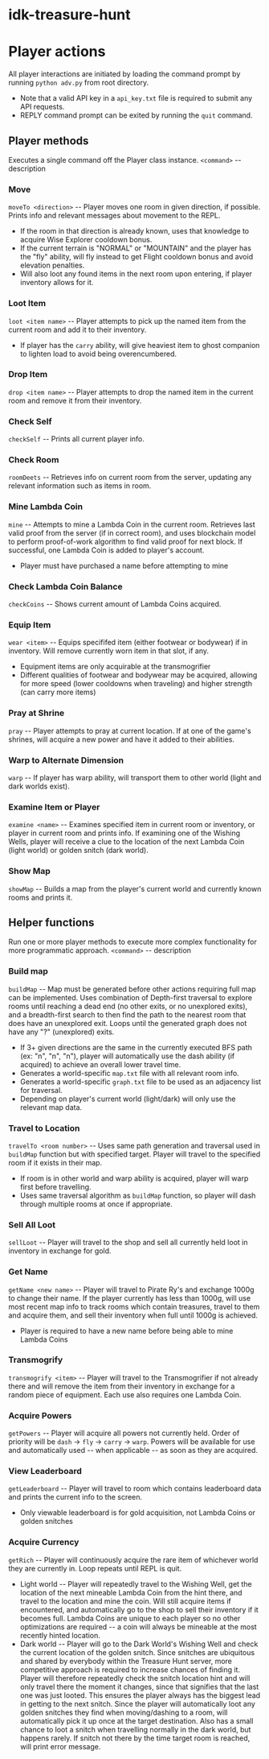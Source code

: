 # idk-treasure-hunt

# Player actions
All player interactions are initiated by loading the command prompt by running `python adv.py` from root directory.
- Note that a valid API key in a `api_key.txt` file is required to submit any API requests.
- REPLY command prompt can be exited by running the `quit` command.


## Player methods
Executes a single command off the Player class instance.
`<command>` -- description

### Move
`moveTo <direction>` -- Player moves one room in given direction, if possible. Prints info and relevant messages about movement to the REPL.
- If the room in that direction is already known, uses that knowledge to acquire Wise Explorer cooldown bonus. 
- If the current terrain is "NORMAL" or "MOUNTAIN" and the player has the "fly" ability, will fly instead to get Flight cooldown bonus and avoid elevation penalties. 
- Will also loot any found items in the next room upon entering, if player inventory allows for it.

### Loot Item
`loot <item name>` -- Player attempts to pick up the named item from the current room and add it to their inventory.
- If player has the `carry` ability, will give heaviest item to ghost companion to lighten load to avoid being overencumbered.

### Drop Item
`drop <item name>` -- Player attempts to drop the named item in the current room and remove it from their inventory.

### Check Self
`checkSelf` -- Prints all current player info.

### Check Room
`roomDeets` -- Retrieves info on current room from the server, updating any relevant information such as items in room.

### Mine Lambda Coin
`mine` -- Attempts to mine a Lambda Coin in the current room. Retrieves last valid proof from the server (if in correct room), and uses blockchain model to perform proof-of-work algorithm to find valid proof for next block. If successful, one Lambda Coin is added to player's account.
- Player must have purchased a name before attempting to mine

### Check Lambda Coin Balance
`checkCoins` -- Shows current amount of Lambda Coins acquired.

### Equip Item
`wear <item>` -- Equips specififed item (either footwear or bodywear) if in inventory. Will remove currently worn item in that slot, if any.
- Equipment items are only acquirable at the transmogrifier
- Different qualities of footwear and bodywear may be acquired, allowing for more speed (lower cooldowns when traveling) and higher strength (can carry more items)

### Pray at Shrine
`pray` -- Player attempts to pray at current location. If at one of the game's shrines, will acquire a new power and have it added to their abilities.

### Warp to Alternate Dimension
`warp` -- If player has warp ability, will transport them to other world (light and dark worlds exist).

### Examine Item or Player
`examine <name>` -- Examines specified item in current room or inventory, or player in current room and prints info. If examining one of the Wishing Wells, player will receive a clue to the location of the next Lambda Coin (light world) or golden snitch (dark world).

### Show Map
`showMap` -- Builds a map from the player's current world and currently known rooms and prints it.


## Helper functions
Run one or more player methods to execute more complex functionality for more programmatic approach.
`<command>` -- description

### Build map
`buildMap` -- Map must be generated before other actions requiring full map can be implemented. Uses combination of Depth-first traversal to explore rooms until reaching a dead end (no other exits, or no unexplored exits), and a breadth-first search to then find the path to the nearest room that does have an unexplored exit. Loops until the generated graph does not have any "?" (unexplored) exits. 
- If 3+ given directions are the same in the currently executed BFS path (ex: "n", "n", "n"), player will automatically use the dash ability (if acquired) to achieve an overall lower travel time.
- Generates a world-specific `map.txt` file with all relevant room info.
- Generates a world-specific `graph.txt` file to be used as an adjacency list for traversal.
- Depending on player's current world (light/dark) will only use the relevant map data.

### Travel to Location
`travelTo <room number>` -- Uses same path generation and traversal used in `buildMap` function but with specified target. Player will travel to the specified room if it exists in their map.
- If room is in other world and warp ability is acquired, player will warp first before travelling.
- Uses same traversal algorithm as `buildMap` function, so player will dash through multiple rooms at once if appropriate.

### Sell All Loot
`sellLoot` -- Player will travel to the shop and sell all currently held loot in inventory in exchange for gold.

### Get Name
`getName <new name>` -- Player will travel to Pirate Ry's and exchange 1000g to change their name. If the player currently has less than 1000g, will use most recent map info to track rooms which contain treasures, travel to them and acquire them, and sell their inventory when full until 1000g is achieved.
- Player is required to have a new name before being able to mine Lambda Coins

### Transmogrify
`transmogrify <item>` -- Player will travel to the Transmogrifier if not already there and will remove the item from their inventory in exchange for a random piece of equipment. Each use also requires one Lambda Coin.

### Acquire Powers
`getPowers` -- Player will acquire all powers not currently held. Order of priority will be `dash` -> `fly` -> `carry` -> `warp`. Powers will be available for use and automatically used -- when applicable -- as soon as they are acquired.

### View Leaderboard
`getLeaderboard` -- Player will travel to room which contains leaderboard data and prints the current info to the screen.
- Only viewable leaderboard is for gold acquisition, not Lambda Coins or golden snitches

### Acquire Currency
`getRich` -- Player will continuously acquire the rare item of whichever world they are currently in. Loop repeats until REPL is quit.
- Light world -- Player will repeatedly travel to the Wishing Well, get the location of the next mineable Lambda Coin from the hint there, and travel to the location and mine the coin. Will still acquire items if encountered, and automatically go to the shop to sell their inventory if it becomes full. Lambda Coins are unique to each player so no other optimizations are required -- a coin will always be mineable at the most recently hinted location.
- Dark world -- Player will go to the Dark World's Wishing Well and check the current location of the golden snitch. Since snitches are ubiquitous and shared by everybody within the Treasure Hunt server, more competitive approach is required to increase chances of finding it. Player will therefore repeatedly check the snitch location hint and will only travel there the moment it changes, since that signifies that the last one was just looted. This ensures the player always has the biggest lead in getting to the next snitch. Since the player will automatically loot any golden snitches they find when moving/dashing to a room, will automatically pick it up once at the target destination. Also has a small chance to loot a snitch when travelling normally in the dark world, but happens rarely. If snitch not there by the time target room is reached, will print error message.